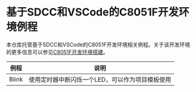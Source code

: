# 基于SDCC和VSCode的C8051F开发环境例程

本仓库托管基于SDCC和VSCode的C8051F开发环境相关例程。关于该开发环境的更多信息可以参见[C8051F开发环境搭建](http://www.cnworkshop.xyz/Electronic/C8051F%E5%BC%80%E5%8F%91%E7%8E%AF%E5%A2%83%E6%90%AD%E5%BB%BA/)。

|例程|说明|
|---------------------------------|----------------------------------------------------------------------------------------------------|
|Blink|使用定时器中断闪烁一个LED，可以作为项目模板使用|
